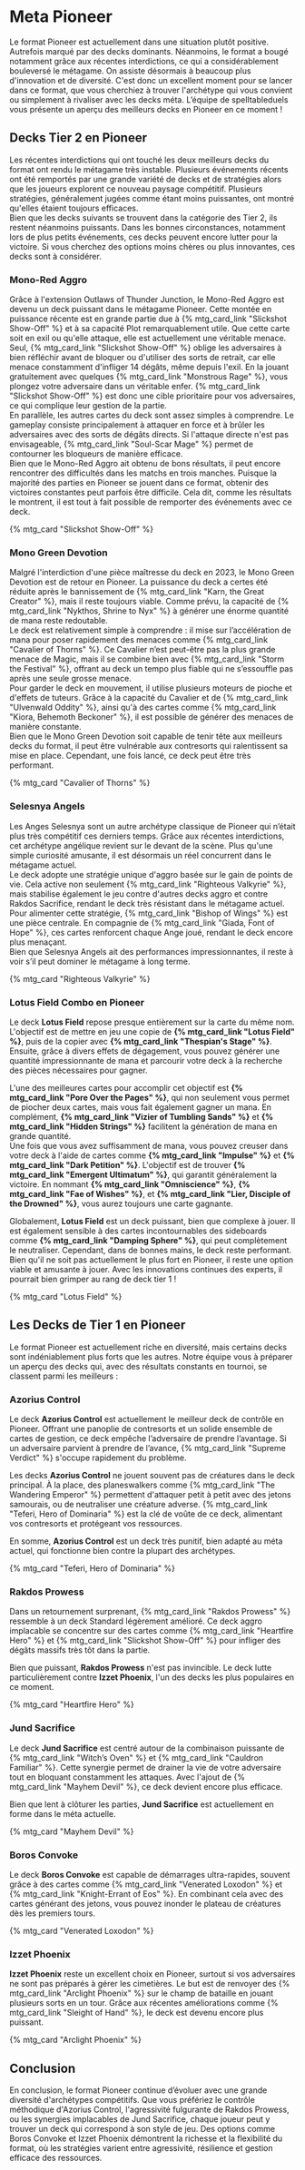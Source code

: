 # Meta Pioneer

Le format Pioneer est actuellement dans une situation plutôt positive. Autrefois marqué par des decks dominants. Néanmoins, le format a bougé notamment grâce aux récentes interdictions, ce qui a considérablement bouleversé le métagame. 
On assiste désormais à beaucoup plus d'innovation et de diversité. C'est donc un excellent moment pour se lancer dans ce format, que vous cherchiez à trouver l'archétype qui vous convient ou simplement à rivaliser avec les decks méta. 
L’équipe de spelltableduels vous présente un aperçu des meilleurs decks en Pioneer en ce moment !

## Decks Tier 2 en Pioneer

Les récentes interdictions qui ont touché les deux meilleurs decks du format ont rendu le métagame très instable. Plusieurs événements récents ont été remportés par une grande variété de decks et de stratégies alors que les joueurs explorent ce nouveau paysage compétitif. Plusieurs stratégies, généralement jugées comme étant moins puissantes, ont montré qu'elles étaient toujours efficaces.  
Bien que les decks suivants se trouvent dans la catégorie des Tier 2, ils restent néanmoins puissants. Dans les bonnes circonstances, notamment lors de plus petits événements, ces decks peuvent encore lutter pour la victoire. Si vous cherchez des options moins chères ou plus innovantes, ces decks sont à considérer.

### Mono-Red Aggro

Grâce à l'extension Outlaws of Thunder Junction, le Mono-Red Aggro est devenu un deck puissant dans le métagame Pioneer. Cette montée en puissance récente est en grande partie due à {% mtg_card_link "Slickshot Show-Off" %} et à sa capacité Plot remarquablement utile. Que cette carte soit en exil ou qu'elle attaque, elle est actuellement une véritable menace.  
Seul, {% mtg_card_link "Slickshot Show-Off" %} oblige les adversaires à bien réfléchir avant de bloquer ou d'utiliser des sorts de retrait, car elle menace constamment d'infliger 14 dégâts, même depuis l'exil. En la jouant gratuitement avec quelques {% mtg_card_link "Monstrous Rage" %}, vous plongez votre adversaire dans un véritable enfer. {% mtg_card_link "Slickshot Show-Off" %} est donc une cible prioritaire pour vos adversaires, ce qui complique leur gestion de la partie.  
En parallèle, les autres cartes du deck sont assez simples à comprendre. Le gameplay consiste principalement à attaquer en force et à brûler les adversaires avec des sorts de dégâts directs. Si l'attaque directe n'est pas envisageable, {% mtg_card_link "Soul-Scar Mage" %} permet de contourner les bloqueurs de manière efficace.  
Bien que le Mono-Red Aggro ait obtenu de bons résultats, il peut encore rencontrer des difficultés dans les matchs en trois manches. Puisque la majorité des parties en Pioneer se jouent dans ce format, obtenir des victoires constantes peut parfois être difficile. Cela dit, comme les résultats le montrent, il est tout à fait possible de remporter des événements avec ce deck.

{% mtg_card "Slickshot Show-Off" %}

### Mono Green Devotion

Malgré l'interdiction d'une pièce maîtresse du deck en 2023, le Mono Green Devotion est de retour en Pioneer. La puissance du deck a certes été réduite après le bannissement de {% mtg_card_link "Karn, the Great Creator" %}, mais il reste toujours viable. Comme prévu, la capacité de {% mtg_card_link "Nykthos, Shrine to Nyx" %} à générer une énorme quantité de mana reste redoutable.  
Le deck est relativement simple à comprendre : il mise sur l’accélération de mana pour poser rapidement des menaces comme {% mtg_card_link "Cavalier of Thorns" %}. Ce Cavalier n’est peut-être pas la plus grande menace de Magic, mais il se combine bien avec {% mtg_card_link "Storm the Festival" %}, offrant au deck un tempo plus fiable qui ne s’essouffle pas après une seule grosse menace.  
Pour garder le deck en mouvement, il utilise plusieurs moteurs de pioche et d'effets de tuteurs. Grâce à la capacité du Cavalier et de {% mtg_card_link "Ulvenwald Oddity" %}, ainsi qu'à des cartes comme {% mtg_card_link "Kiora, Behemoth Beckoner" %}, il est possible de générer des menaces de manière constante.  
Bien que le Mono Green Devotion soit capable de tenir tête aux meilleurs decks du format, il peut être vulnérable aux contresorts qui ralentissent sa mise en place. Cependant, une fois lancé, ce deck peut être très performant.

{% mtg_card "Cavalier of Thorns" %}

### Selesnya Angels

Les Anges Selesnya sont un autre archétype classique de Pioneer qui n’était plus très compétitif ces derniers temps. Grâce aux récentes interdictions, cet archétype angélique revient sur le devant de la scène. Plus qu'une simple curiosité amusante, il est désormais un réel concurrent dans le métagame actuel.  
Le deck adopte une stratégie unique d'aggro basée sur le gain de points de vie. Cela active non seulement {% mtg_card_link "Righteous Valkyrie" %}, mais stabilise également le jeu contre d'autres decks aggro et contre Rakdos Sacrifice, rendant le deck très résistant dans le métagame actuel.  
Pour alimenter cette stratégie, {% mtg_card_link "Bishop of Wings" %} est une pièce centrale. En compagnie de {% mtg_card_link "Giada, Font of Hope" %}, ces cartes renforcent chaque Ange joué, rendant le deck encore plus menaçant.  
Bien que Selesnya Angels ait des performances impressionnantes, il reste à voir s’il peut dominer le métagame à long terme.

{% mtg_card "Righteous Valkyrie" %}

### Lotus Field Combo en Pioneer

Le deck **Lotus Field** repose presque entièrement sur la carte du même nom. L'objectif est de mettre en jeu une copie de **{% mtg_card_link "Lotus Field" %}**, puis de la copier avec **{% mtg_card_link "Thespian's Stage" %}**. Ensuite, grâce à divers effets de dégagement, vous pouvez générer une quantité impressionnante de mana et parcourir votre deck à la recherche des pièces nécessaires pour gagner.

L'une des meilleures cartes pour accomplir cet objectif est **{% mtg_card_link "Pore Over the Pages" %}**, qui non seulement vous permet de piocher deux cartes, mais vous fait également gagner un mana. En complément, **{% mtg_card_link "Vizier of Tumbling Sands" %}** et **{% mtg_card_link "Hidden Strings" %}** facilitent la génération de mana en grande quantité.  
Une fois que vous avez suffisamment de mana, vous pouvez creuser dans votre deck à l'aide de cartes comme **{% mtg_card_link "Impulse" %}** et **{% mtg_card_link "Dark Petition" %}**. L'objectif est de trouver **{% mtg_card_link "Emergent Ultimatum" %}**, qui garantit généralement la victoire. En nommant **{% mtg_card_link "Omniscience" %}**, **{% mtg_card_link "Fae of Wishes" %}**, et **{% mtg_card_link "Lier, Disciple of the Drowned" %}**, vous aurez toujours une carte gagnante.

Globalement, **Lotus Field** est un deck puissant, bien que complexe à jouer. Il est également sensible à des cartes incontournables des sideboards comme **{% mtg_card_link "Damping Sphere" %}**, qui peut complètement le neutraliser. Cependant, dans de bonnes mains, le deck reste performant. Bien qu'il ne soit pas actuellement le plus fort en Pioneer, il reste une option viable et amusante à jouer. Avec les innovations continues des experts, il pourrait bien grimper au rang de deck tier 1 !

{% mtg_card "Lotus Field" %}

## Les Decks de Tier 1 en Pioneer

Le format Pioneer est actuellement riche en diversité, mais certains decks sont indéniablement plus forts que les autres. Notre équipe vous à préparer un aperçu des decks qui, avec des résultats constants en tournoi, se classent parmi les meilleurs :

### Azorius Control

Le deck **Azorius Control** est actuellement le meilleur deck de contrôle en Pioneer. Offrant une panoplie de contresorts et un solide ensemble de cartes de gestion, ce deck empêche l’adversaire de prendre l’avantage. Si un adversaire parvient à prendre de l’avance, {% mtg_card_link "Supreme Verdict" %} s'occupe rapidement du problème.

Les decks **Azorius Control** ne jouent souvent pas de créatures dans le deck principal. À la place, des planeswalkers comme {% mtg_card_link "The Wandering Emperor" %} permettent d'attaquer petit à petit avec des jetons samourais, ou de neutraliser une créature adverse.
{% mtg_card_link "Teferi, Hero of Dominaria" %} est la clé de voûte de ce deck, alimentant vos contresorts et protégeant vos ressources.

En somme, **Azorius Control** est un deck très punitif, bien adapté au méta actuel, qui fonctionne bien contre la plupart des archétypes.

{% mtg_card "Teferi, Hero of Dominaria" %}

### Rakdos Prowess

Dans un retournement surprenant, {% mtg_card_link "Rakdos Prowess" %} ressemble à un deck Standard légèrement amélioré. Ce deck aggro implacable se concentre sur des cartes comme {% mtg_card_link "Heartfire Hero" %} et {% mtg_card_link "Slickshot Show-Off" %} pour infliger des dégâts massifs très tôt dans la partie.

Bien que puissant, **Rakdos Prowess** n'est pas invincible. Le deck lutte particulièrement contre **Izzet Phoenix**, l'un des decks les plus populaires en ce moment.

{% mtg_card "Heartfire Hero" %}

### Jund Sacrifice

Le deck **Jund Sacrifice** est centré autour de la combinaison puissante de {% mtg_card_link "Witch’s Oven" %} et {% mtg_card_link "Cauldron Familiar" %}. Cette synergie permet de drainer la vie de votre adversaire tout en bloquant constamment les attaques. Avec l'ajout de {% mtg_card_link "Mayhem Devil" %}, ce deck devient encore plus efficace.

Bien que lent à clôturer les parties, **Jund Sacrifice** est actuellement en forme dans le méta actuelle.

{% mtg_card "Mayhem Devil" %}

### Boros Convoke

Le deck **Boros Convoke** est capable de démarrages ultra-rapides, souvent grâce à des cartes comme {% mtg_card_link "Venerated Loxodon" %} et {% mtg_card_link "Knight-Errant of Eos" %}. En combinant cela avec des cartes générant des jetons, vous pouvez inonder le plateau de créatures dès les premiers tours.

{% mtg_card "Venerated Loxodon" %}

### Izzet Phoenix

**Izzet Phoenix** reste un excellent choix en Pioneer, surtout si vos adversaires ne sont pas préparés à gérer les cimetières. Le but est de renvoyer des {% mtg_card_link "Arclight Phoenix" %} sur le champ de bataille en jouant plusieurs sorts en un tour. Grâce aux récentes améliorations comme {% mtg_card_link "Sleight of Hand" %}, le deck est devenu encore plus puissant.

{% mtg_card "Arclight Phoenix" %}

## Conclusion

En conclusion, le format Pioneer continue d’évoluer avec une grande diversité d'archétypes compétitifs. Que vous préfériez le contrôle méthodique d'Azorius Control, l'agressivité fulgurante de Rakdos Prowess, ou les synergies implacables de Jund Sacrifice, chaque joueur peut y trouver un deck qui correspond à son style de jeu. Des options comme Boros Convoke et Izzet Phoenix démontrent la richesse et la flexibilité du format, où les stratégies varient entre agressivité, résilience et gestion efficace des ressources.
